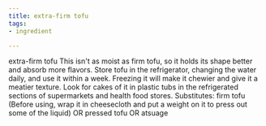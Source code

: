 ```yaml
---
title: extra-firm tofu
tags:
- ingredient

---
```

extra-firm tofu This isn't as moist as firm tofu, so it holds its shape better and absorb more flavors. Store tofu in the refrigerator, changing the water daily, and use it within a week. Freezing it will make it chewier and give it a meatier texture. Look for cakes of it in plastic tubs in the refrigerated sections of supermarkets and health food stores. Substitutes: firm tofu (Before using, wrap it in cheesecloth and put a weight on it to press out some of the liquid) OR pressed tofu OR atsuage
